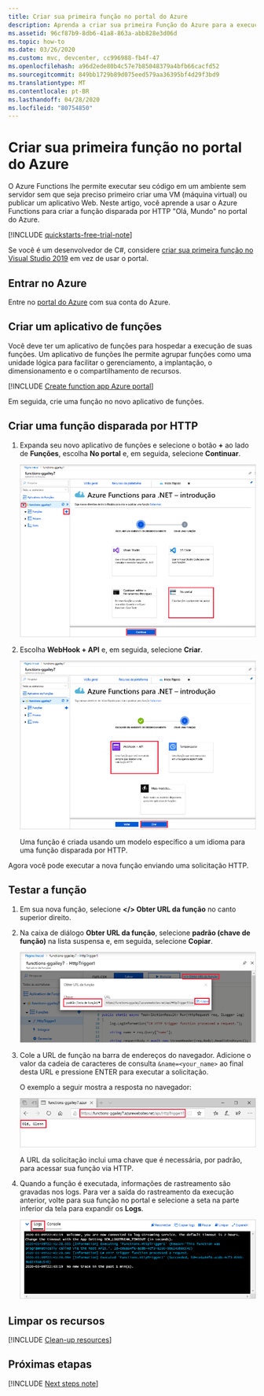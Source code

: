 ```yaml
---
title: Criar sua primeira função no portal do Azure
description: Aprenda a criar sua primeira Função do Azure para a execução sem servidor usando o Portal do Azure.
ms.assetid: 96cf87b9-8db6-41a8-863a-abb828e3d06d
ms.topic: how-to
ms.date: 03/26/2020
ms.custom: mvc, devcenter, cc996988-fb4f-47
ms.openlocfilehash: a96d2ede80b4c57e7b85048379a4bfb66cacfd52
ms.sourcegitcommit: 849bb1729b89d075eed579aa36395bf4d29f3bd9
ms.translationtype: MT
ms.contentlocale: pt-BR
ms.lasthandoff: 04/28/2020
ms.locfileid: "80754850"
---
```

# <a name="create-your-first-function-in-the-azure-portal"></a>Criar sua primeira função no portal do Azure

O Azure Functions lhe permite executar seu código em um ambiente sem servidor sem que seja preciso primeiro criar uma VM (máquina virtual) ou publicar um aplicativo Web. Neste artigo, você aprende a usar o Azure Functions para criar a função disparada por HTTP "Olá, Mundo" no portal do Azure.

[!INCLUDE [quickstarts-free-trial-note](../../includes/quickstarts-free-trial-note.md)]

Se você é um desenvolvedor de C#, considere [criar sua primeira função no Visual Studio 2019](functions-create-your-first-function-visual-studio.md) em vez de usar o portal. 

## <a name="sign-in-to-azure"></a>Entrar no Azure

Entre no [portal do Azure](https://portal.azure.com) com sua conta do Azure.

## <a name="create-a-function-app"></a>Criar um aplicativo de funções

Você deve ter um aplicativo de funções para hospedar a execução de suas funções. Um aplicativo de funções lhe permite agrupar funções como uma unidade lógica para facilitar o gerenciamento, a implantação, o dimensionamento e o compartilhamento de recursos.

[!INCLUDE [Create function app Azure portal](../../includes/functions-create-function-app-portal.md)]

Em seguida, crie uma função no novo aplicativo de funções.

## <a name="create-an-http-triggered-function"></a><a name="create-function"></a>Criar uma função disparada por HTTP

1. Expanda seu novo aplicativo de funções e selecione o botão **+** ao lado de **Funções**, escolha **No portal** e, em seguida, selecione **Continuar**.

    ![Início rápido de funções para escolher uma plataforma.](./media/functions-create-first-azure-function/function-app-quickstart-choose-portal.png)

1. Escolha **WebHook + API** e, em seguida, selecione **Criar**.

    ![Início rápido de funções no Portal do Azure.](./media/functions-create-first-azure-function/function-app-quickstart-node-webhook.png)

   Uma função é criada usando um modelo específico a um idioma para uma função disparada por HTTP.

Agora você pode executar a nova função enviando uma solicitação HTTP.

## <a name="test-the-function"></a>Testar a função

1. Em sua nova função, selecione **</> Obter URL da função** no canto superior direito. 

1. Na caixa de diálogo **Obter URL da função**, selecione **padrão (chave de função)** na lista suspensa e, em seguida, selecione **Copiar**. 

    ![Copiar a URL da função do Portal do Azure](./media/functions-create-first-azure-function/function-app-develop-tab-testing.png)

1. Cole a URL de função na barra de endereços do navegador. Adicione o valor da cadeia de caracteres de consulta `&name=<your_name>` ao final desta URL e pressione ENTER para executar a solicitação. 

    O exemplo a seguir mostra a resposta no navegador:

    ![Resposta da função no navegador.](./media/functions-create-first-azure-function/function-app-browser-testing.png)

    A URL da solicitação inclui uma chave que é necessária, por padrão, para acessar sua função via HTTP.

1. Quando a função é executada, informações de rastreamento são gravadas nos logs. Para ver a saída do rastreamento da execução anterior, volte para sua função no portal e selecione a seta na parte inferior da tela para expandir os **Logs**.

   ![Visualizador de log de função no Portal do Azure.](./media/functions-create-first-azure-function/function-view-logs.png)

## <a name="clean-up-resources"></a>Limpar os recursos

[!INCLUDE [Clean-up resources](../../includes/functions-quickstart-cleanup.md)]

## <a name="next-steps"></a>Próximas etapas

[!INCLUDE [Next steps note](../../includes/functions-quickstart-next-steps.md)]

